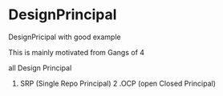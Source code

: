 # DesignPrincipal
DesignPricipal with good example





This is mainly motivated from Gangs of 4

all Design Principal

1. SRP (Single Repo Principal)
2 .OCP (open Closed Principal)

